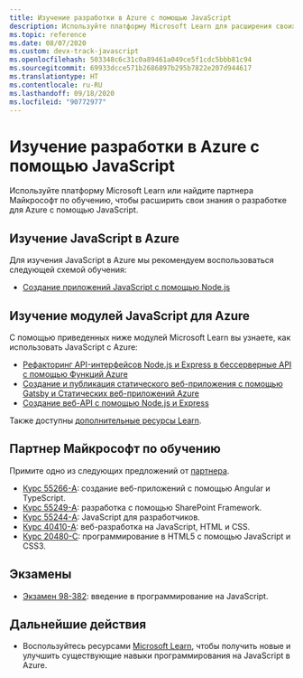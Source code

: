 ```yaml
---
title: Изучение разработки в Azure с помощью JavaScript
description: Используйте платформу Microsoft Learn для расширения своих знаний о разработке для Azure с помощью JavaScript.
ms.topic: reference
ms.date: 08/07/2020
ms.custom: devx-track-javascript
ms.openlocfilehash: 503348c6c31c0a89461a049ce5f1cdc5bbb81c94
ms.sourcegitcommit: 69933dcce571b2686897b295b7822e207d944617
ms.translationtype: HT
ms.contentlocale: ru-RU
ms.lasthandoff: 09/18/2020
ms.locfileid: "90772977"
---
```

# <a name="learn-to-develop-with-azure-and-javascript"></a>Изучение разработки в Azure с помощью JavaScript 

Используйте платформу Microsoft Learn или найдите партнера Майкрософт по обучению, чтобы расширить свои знания о разработке для Azure с помощью JavaScript.

## <a name="learn-javascript-on-azure"></a>Изучение JavaScript в Azure

Для изучения JavaScript в Azure мы рекомендуем воспользоваться следующей схемой обучения:

* [Создание приложений JavaScript с помощью Node.js](/learn/paths/build-javascript-applications-nodejs/)

## <a name="learn-specific-javascript-modules-on-azure"></a>Изучение модулей JavaScript для Azure

С помощью приведенных ниже модулей Microsoft Learn вы узнаете, как использовать JavaScript с Azure:

* [Рефакторинг API-интерфейсов Node.js и Express в бессерверные API с помощью Функций Azure](/learn/modules/shift-nodejs-express-apis-serverless/)
* [Создание и публикация статического веб-приложения с помощью Gatsby и Статических веб-приложений Azure](/learn/modules/create-deploy-static-webapp-gatsby-app-service/)
* [Создание веб-API с помощью Node.js и Express](/learn/modules/build-web-api-nodejs-express/) 

Также доступны [дополнительные ресурсы Learn](/search/?category=Learn&terms=JavaScript).


## <a name="microsoft-learning-partner"></a>Партнер Майкрософт по обучению

Примите одно из следующих предложений от [партнера](/learn/certifications/partners).

* [Курс 55266-A](/learn/certifications/courses/55266): создание веб-приложений с помощью Angular и TypeScript.
* [Курс 55249-A](/learn/certifications/courses/55249): разработка с помощью SharePoint Framework.
* [Курс 55244-A](/learn/certifications/courses/55244): JavaScript для разработчиков.
* [Курс 40410-A](/learn/certifications/courses/40410): веб-разработка на JavaScript, HTML и CSS.
* [Курс 20480-C](/learn/certifications/courses/20480): программирование в HTML5 с помощью JavaScript и CSS3.

## <a name="exams"></a>Экзамены

* [Экзамен 98-382](/learn/certifications/exams/98-382): введение в программирование на JavaScript.

## <a name="next-steps"></a>Дальнейшие действия

* Воспользуйтесь ресурсами [Microsoft Learn](/learn/), чтобы получить новые и улучшить существующие навыки программирования на JavaScript в Azure.